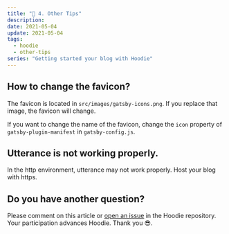 ```yaml
---
title: "🤩 4. Other Tips"
description:
date: 2021-05-04
update: 2021-05-04
tags:
  - hoodie
  - other-tips
series: "Getting started your blog with Hoodie"
---
```


## How to change the favicon?

The favicon is located in `src/images/gatsby-icons.png`. If you replace that image, the favicon will change.

If you want to change the name of the favicon, change the `icon` property of `gatsby-plugin-manifest` in `gatsby-config.js`.

## Utterance is not working properly.

In the http environment, utterance may not work properly. Host your blog with https.

## Do you have another question?

Please comment on this article or [open an issue](https://github.com/devHudi/Hoodie/issues) in the Hoodie repository. Your participation advances Hoodie. Thank you 😎.

